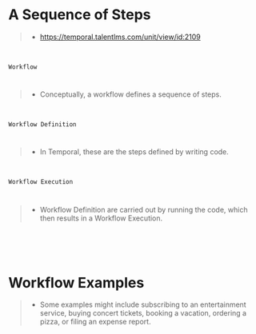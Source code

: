 # A Sequence of Steps

> - https://temporal.talentlms.com/unit/view/id:2109

<br />

`Workflow`
#

> - Conceptually, a workflow defines a sequence of steps.

<br />

`Workflow Definition`
#

> - In Temporal, these are the steps defined by writing code.

<br />

`Workflow Execution`
#

> - Workflow Definition are carried out by running the code, which then results in a Workflow Execution.

<br />
<br />
<br />



# Workflow Examples

> - Some examples might include subscribing to an entertainment service, buying concert tickets, booking a vacation, ordering a pizza, or filing an expense report.
